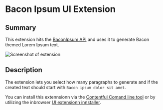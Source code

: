 # Bacon Ipsum UI Extension

## Summary
This extension hits the [BaconIpsum API](http://baconipsum.com/) and uses it to generate Bacon themed Lorem Ipsum text.

![Screenshot of extension]()

## Description

The extension lets you select how many paragraphs to generate and if the created text should start with `Bacon ipsum dolor sit amet`.

You can install this extennsionn via the [Contentful Comand line tool]() or by utilizing the inbrowser [UI extensionn innstaller]().
